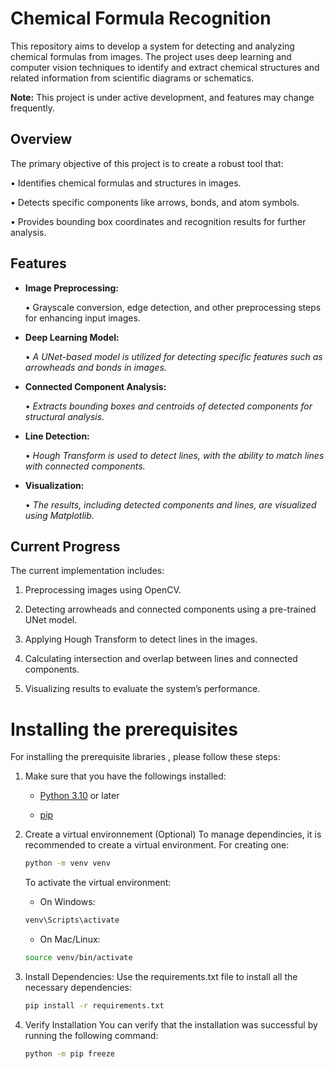 # Chemical Formula Recognition

This repository aims to develop a system for detecting and analyzing chemical formulas from images. The project uses deep learning and computer vision techniques to identify and extract chemical structures and related information from scientific diagrams or schematics.

**Note:** This project is under active development, and features may change frequently.

## Overview

The primary objective of this project is to create a robust tool that:

•	Identifies chemical formulas and structures in images.
 
•	Detects specific components like arrows, bonds, and atom symbols.
 
•	Provides bounding box coordinates and recognition results for further analysis.

## Features
- **Image Preprocessing:**  

	• Grayscale conversion, edge detection, and other preprocessing steps for enhancing input images.



- **Deep Learning Model:**

  
	• 	*A UNet-based model is utilized for detecting specific features such as arrowheads and bonds in images.*


 
- **Connected Component Analysis:**
    
	•	*Extracts bounding boxes and centroids of detected components for structural analysis.*

- **Line Detection:**
  
	•	*Hough Transform is used to detect lines, with the ability to match lines with connected components.*

- **Visualization:**
  
	•	*The results, including detected components and lines, are visualized using Matplotlib.*


## Current Progress

The current implementation includes:

1.	Preprocessing images using OpenCV.

2.	Detecting arrowheads and connected components using a pre-trained UNet model.

3.	Applying Hough Transform to detect lines in the images.
   
4.	Calculating intersection and overlap between lines and connected components.
   
5.	Visualizing results to evaluate the system’s performance.


# Installing the prerequisites
For installing the prerequisite libraries , please follow these steps:
1. Make sure that you have the followings installed:
   
	- [Python 3.10](https://www.python.org/) or later
   
	- [pip](https://pip.pypa.io/en/stable/)

2. Create a virtual environnement (Optional)
   To manage dependincies, it is recommended to create a virtual environment. For creating one:
	```bash
	python -m venv venv
 	```
   To activate the virtual environment:
	- On Windows:
	```bash
 	venv\Scripts\activate
 	```
  	- On Mac/Linux:
	```bash
 	source venv/bin/activate
 	```
3. Install Dependencies:
   Use the requirements.txt file to install all the necessary dependencies:
   ```bash
   pip install -r requirements.txt
   ```

4. Verify Installation
   You can verify that the installation was successful by running the following command:
	```bash
	python -m pip freeze
	```
